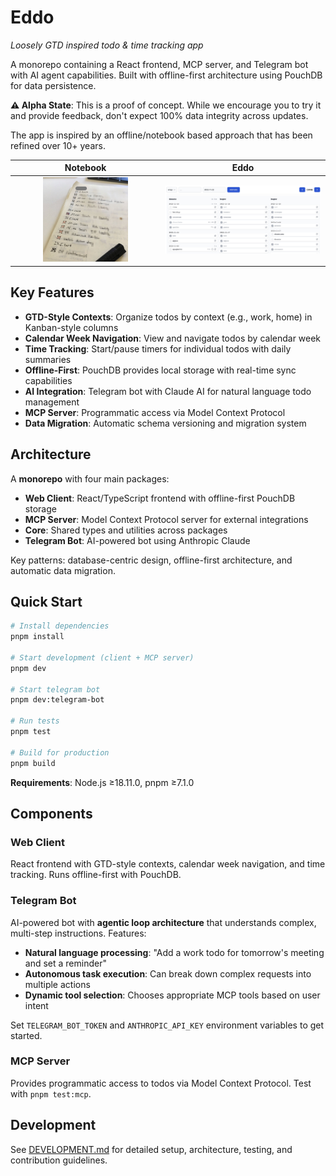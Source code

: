 # Eddo

_Loosely GTD inspired todo & time tracking app_

A monorepo containing a React frontend, MCP server, and Telegram bot with AI agent capabilities. Built with offline-first architecture using PouchDB for data persistence.

**⚠️ Alpha State**: This is a proof of concept. While we encourage you to try it and provide feedback, don't expect 100% data integrity across updates.

The app is inspired by an offline/notebook based approach that has been refined over 10+ years.

|                          Notebook                           |                                 Eddo                                  |
| :---------------------------------------------------------: | :-------------------------------------------------------------------: |
| <img src="./img/notebook.jpg" alt="notebook" width="60%" /> | <img src="./img/screenshot.png" alt="Eddo screenshot" width="100%" /> |

## Key Features

- **GTD-Style Contexts**: Organize todos by context (e.g., work, home) in Kanban-style columns
- **Calendar Week Navigation**: View and navigate todos by calendar week
- **Time Tracking**: Start/pause timers for individual todos with daily summaries
- **Offline-First**: PouchDB provides local storage with real-time sync capabilities
- **AI Integration**: Telegram bot with Claude AI for natural language todo management
- **MCP Server**: Programmatic access via Model Context Protocol
- **Data Migration**: Automatic schema versioning and migration system

## Architecture

A **monorepo** with four main packages:

- **Web Client**: React/TypeScript frontend with offline-first PouchDB storage
- **MCP Server**: Model Context Protocol server for external integrations
- **Core**: Shared types and utilities across packages
- **Telegram Bot**: AI-powered bot using Anthropic Claude

Key patterns: database-centric design, offline-first architecture, and automatic data migration.

## Quick Start

```bash
# Install dependencies
pnpm install

# Start development (client + MCP server)
pnpm dev

# Start telegram bot
pnpm dev:telegram-bot

# Run tests
pnpm test

# Build for production
pnpm build
```

**Requirements**: Node.js ≥18.11.0, pnpm ≥7.1.0

## Components

### Web Client

React frontend with GTD-style contexts, calendar week navigation, and time tracking. Runs offline-first with PouchDB.

### Telegram Bot

AI-powered bot with **agentic loop architecture** that understands complex, multi-step instructions. Features:

- **Natural language processing**: "Add a work todo for tomorrow's meeting and set a reminder"
- **Autonomous task execution**: Can break down complex requests into multiple actions
- **Dynamic tool selection**: Chooses appropriate MCP tools based on user intent

Set `TELEGRAM_BOT_TOKEN` and `ANTHROPIC_API_KEY` environment variables to get started.

### MCP Server

Provides programmatic access to todos via Model Context Protocol. Test with `pnpm test:mcp`.

## Development

See [DEVELOPMENT.md](DEVELOPMENT.md) for detailed setup, architecture, testing, and contribution guidelines.

